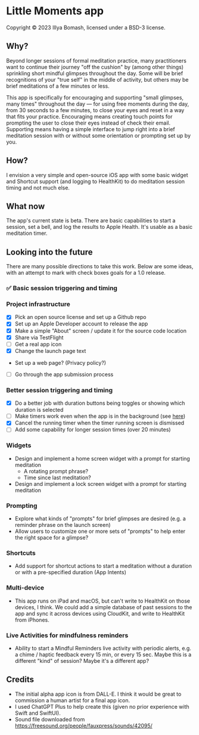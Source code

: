 # Little Moments app

Copyright © 2023 Illya Bomash, licensed under a BSD-3 license.

## Why?

Beyond longer sessions of formal meditation practice, many practitioners want to continue their journey "off the cushion" by (among other things) sprinkling short mindful glimpses throughout the day. Some will be brief recognitions of your "true self" in the middle of activity, but others may be brief meditations of a few minutes or less.

This app is specifically for encouraging and supporting "small glimpses, many times" throughout the day — for using free moments during the day, from 30 seconds to a few minutes, to close your eyes and reset in a way that fits your practice. Encouraging means creating touch points for prompting the user to close their eyes instead of check their email. Supporting means having a simple interface to jump right into a brief meditation session with or without some orientation or prompting set up by you.

## How?

I envision a very simple and open-source iOS app with some basic widget and Shortcut support (and logging to HealthKit) to do meditation session timing and not much else.

## What now

The app's current state is beta. There are basic capabilities to start a session, set a bell, and log the results to Apple Health. It's usable as a basic meditation timer.

## Looking into the future

There are many possible directions to take this work. Below are some ideas, with an attempt to mark with check boxes goals for a 1.0 release.

### ✅ Basic session triggering and timing

### Project infrastructure

- [x] Pick an open source license and set up a Github repo
- [x] Set up an Apple Developer account to release the app
- [x] Make a simple "About" screen / update it for the source code location
- [x] Share via TestFlight
- [ ] Get a real app icon
- [x] Change the launch page text
- Set up a web page? (Privacy policy?)
- [ ] Go through the app submission process

### Better session triggering and timing

- [x] Do a better job with duration buttons being toggles or showing which duration is selected
- [ ] Make timers work even when the app is in the background (see [here](https://chat.openai.com/share/e3588695-920b-4360-ae57-707bf672c473))
- [x] Cancel the running timer when the timer running screen is dismissed
- [ ] Add some capability for longer session times (over 20 minutes)

### Widgets

- Design and implement a home screen widget with a prompt for starting meditation
  - A rotating prompt phrase?
  - Time since last meditation?
- Design and implement a lock screen widget with a prompt for starting meditation

### Prompting

- Explore what kinds of "prompts" for brief glimpses are desired (e.g. a reminder phrase on the launch screen)
- Allow users to customize one or more sets of "prompts" to help enter the right space for a glimpse?

### Shortcuts

- Add support for shortcut actions to start a meditation without a duration or with a pre-specified duration (App Intents)

### Multi-device

- This app runs on iPad and macOS, but can't write to HealthKit on those devices, I think. We could add a simple database of past sessions to the app and sync it across devices using CloudKit, and write to HealthKit from iPhones.

### Live Activities for mindfulness reminders

- Ability to start a Mindful Reminders live activity with periodic alerts, e.g. a chime / haptic feedback every 15 min, or every 15 sec. Maybe this is a different "kind" of session? Maybe it's a different app?

## Credits

- The initial alpha app icon is from DALL-E. I think it would be great to commission a human artist for a final app icon.
- I used ChatGPT Plus to help create this (given no prior experience with Swift and SwiftUI).
- Sound file downloaded from https://freesound.org/people/fauxpress/sounds/42095/
